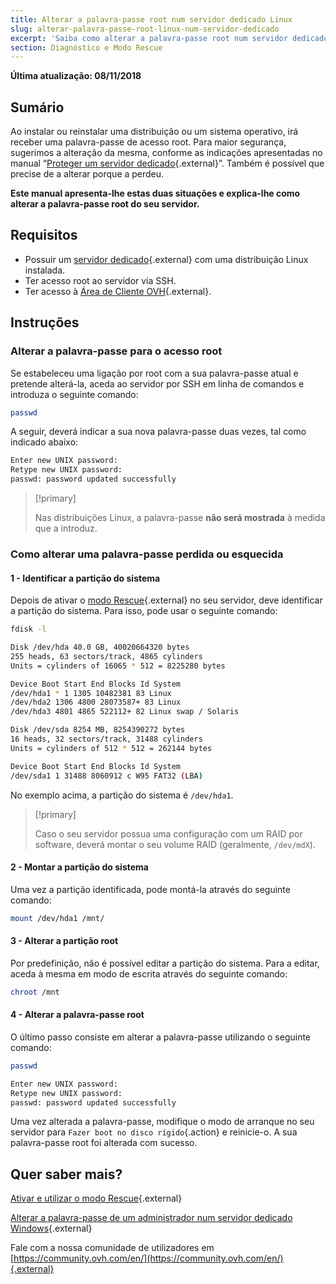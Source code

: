 ```yaml
---
title: Alterar a palavra-passe root num servidor dedicado Linux
slug: alterar-palavra-passe-root-linux-num-servidor-dedicado
excerpt: 'Saiba como alterar a palavra-passe root num servidor dedicado Linux'
section: Diagnóstico e Modo Rescue
---
```


**Última atualização: 08/11/2018**

## Sumário

Ao instalar ou reinstalar uma distribuição ou um sistema operativo, irá receber uma palavra-passe de acesso root. Para maior segurança, sugerimos a alteração da mesma, conforme as indicações apresentadas no manual “[Proteger um servidor dedicado](https://docs.ovh.com/pt/dedicated/proteger-um-servidor-dedicado/){.external}”. Também é possível que precise de a alterar porque a perdeu.

**Este manual apresenta-lhe estas duas situações e explica-lhe como alterar a palavra-passe root do seu servidor.**


## Requisitos

* Possuir um [servidor dedicado](https://www.ovh.pt/servidores_dedicados/){.external} com uma distribuição Linux instalada.
* Ter acesso root ao servidor via SSH.
* Ter acesso à [Área de Cliente OVH](https://www.ovh.com/auth/?action=gotomanager){.external}.


## Instruções

### Alterar a palavra-passe para o acesso root

Se estabeleceu uma ligação por root com a sua palavra-passe atual e pretende alterá-la, aceda ao servidor por SSH em linha de comandos e introduza o seguinte comando:

```sh
passwd
```

A seguir, deverá indicar a sua nova palavra-passe duas vezes, tal como indicado abaixo:

```sh
Enter new UNIX password:
Retype new UNIX password:
passwd: password updated successfully
```

> [!primary]
>
> Nas distribuições Linux, a palavra-passe **não será mostrada** à medida que a introduz.
>

### Como alterar uma palavra-passe perdida ou esquecida

#### 1 - Identificar a partição do sistema

Depois de ativar o [modo Rescue](https://docs.ovh.com/pt/dedicated/rescue_mode/){.external} no seu servidor, deve identificar a partição do sistema. Para isso, pode usar o seguinte comando:

```sh
fdisk -l

Disk /dev/hda 40.0 GB, 40020664320 bytes
255 heads, 63 sectors/track, 4865 cylinders
Units = cylinders of 16065 * 512 = 8225280 bytes

Device Boot Start End Blocks Id System
/dev/hda1 * 1 1305 10482381 83 Linux
/dev/hda2 1306 4800 28073587+ 83 Linux
/dev/hda3 4801 4865 522112+ 82 Linux swap / Solaris

Disk /dev/sda 8254 MB, 8254390272 bytes
16 heads, 32 sectors/track, 31488 cylinders
Units = cylinders of 512 * 512 = 262144 bytes

Device Boot Start End Blocks Id System
/dev/sda1 1 31488 8060912 c W95 FAT32 (LBA)
```

No exemplo acima, a partição do sistema é `/dev/hda1`. 

> [!primary]
>
> Caso o seu servidor possua uma configuração com um RAID por software, deverá montar o seu volume RAID (geralmente, `/dev/mdX`). 
>

#### 2 - Montar a partição do sistema

Uma vez a partição identificada, pode montá-la através do seguinte comando:

```sh
mount /dev/hda1 /mnt/
```

#### 3 - Alterar a partição root

Por predefinição, não é possível editar a partição do sistema. Para a editar, aceda à mesma em modo de escrita através do seguinte comando:

```sh
chroot /mnt
```

#### 4 - Alterar a palavra-passe root

O último passo consiste em alterar a palavra-passe utilizando o seguinte comando:

```sh
passwd

Enter new UNIX password:
Retype new UNIX password:
passwd: password updated successfully
```

Uma vez alterada a palavra-passe, modifique o modo de arranque no seu servidor para `Fazer boot no disco rígido`{.action} e reinicie-o. A sua palavra-passe root foi alterada com sucesso.


## Quer saber mais?

[Ativar e utilizar o modo Rescue](https://docs.ovh.com/pt/dedicated/rescue_mode/){.external}

[Alterar a palavra-passe de um administrador num servidor dedicado Windows](https://docs.ovh.com/pt/dedicated/alterar-palavra-passe-admin-windows/){.external}

Fale com a nossa comunidade de utilizadores em [https://community.ovh.com/en/](https://community.ovh.com/en/){.external}